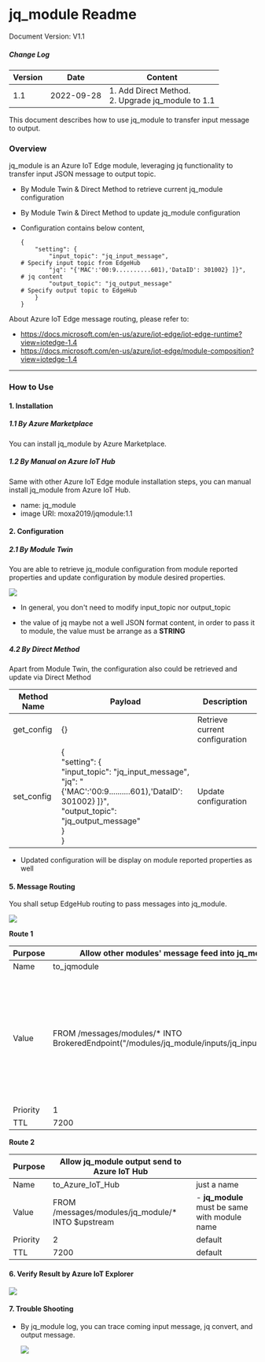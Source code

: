 # jq_module Readme

Document Version: V1.1

##### Change Log

| Version | Date       | Content                                                 |
| ------- | ---------- | ------------------------------------------------------- |
| 1.1     | 2022-09-28 | 1. Add Direct Method. <br />2. Upgrade jq_module to 1.1 |

This document describes how to use jq_module to transfer input message to output.

### Overview

jq_module is an Azure IoT Edge module, leveraging jq functionality to transfer input JSON message to output topic.

- By Module Twin & Direct Method to retrieve current jq_module configuration

- By Module Twin & Direct Method to update jq_module configuration

- Configuration contains below content,

  ```
  {
      "setting": {
          "input_topic": "jq_input_message",                             # Specify input topic from EdgeHub
          "jq": "{'MAC':'00:9..........601),'DataID': 301002} ]}",	   # jq content
          "output_topic": "jq_output_message"                            # Specify output topic to EdgeHub
      }
  }
  ```

About Azure IoT Edge message routing, please refer to:

- https://docs.microsoft.com/en-us/azure/iot-edge/iot-edge-runtime?view=iotedge-1.4
- https://docs.microsoft.com/en-us/azure/iot-edge/module-composition?view=iotedge-1.4

------

### How to Use

#### 1. Installation

##### 1.1 By Azure Marketplace

You can install jq_module by Azure Marketplace.

##### 1.2 By Manual on Azure IoT Hub

Same with other Azure IoT Edge module installation steps, you can manual install jq_module from Azure IoT Hub.

- name: jq_module
- image URI: moxa2019/jqmodule:1.1

#### 2. Configuration

##### 2.1 By Module Twin

You are able to retrieve jq_module configuration from module reported properties and update configuration by module desired properties.

![](https://thingspro.blob.core.windows.net/resource/document/tpe/jqmodule-twin.jpg)

- In general, you don't need to modify input_topic nor output_topic

- the value of jq maybe not a well JSON format content, in order to pass it to module, the value must be arrange as a **STRING**

  

##### 4.2 By Direct Method

Apart from Module Twin, the configuration also could be retrieved and update via Direct Method

| Method Name | Payload                                                      | Description                    |
| ----------- | ------------------------------------------------------------ | ------------------------------ |
| get_config  | {}                                                           | Retrieve current configuration |
| set_config  | {<br/>    "setting": {<br/>        "input_topic": "jq_input_message",                             <br/>        "jq": "{'MAC':'00:9..........601),'DataID': 301002} ]}",	   <br/>        "output_topic": "jq_output_message"                            <br/>    }<br/>} | Update configuration           |

- Updated configuration will be display on module reported properties as well

  

#### 5. Message Routing

You shall setup EdgeHub routing to pass messages into jq_module.

![](https://thingspro.blob.core.windows.net/resource/document/tpe/jqmodule-routing.jpg)

**Route 1**	

| Purpose  | Allow other modules' message feed into jq_module             |                                                              |
| -------- | ------------------------------------------------------------ | ------------------------------------------------------------ |
| Name     | to_jqmodule                                                  | just a name                                                  |
| Value    | FROM /messages/modules/* INTO BrokeredEndpoint("/modules/jq_module/inputs/jq_input_message") | - You can fine tune /modules/* to a specific module name<br />- **jq_module** must be same with module name<br />- **jq_input_message** must be same with "input_topic" key in configuration of jq_module |
| Priority | 1                                                            | default                                                      |
| TTL      | 7200                                                         | default                                                      |

**Route 2**

| Purpose  | Allow jq_module output send to Azure IoT Hub      |                                               |
| -------- | ------------------------------------------------- | --------------------------------------------- |
| Name     | to_Azure_IoT_Hub                                  | just a name                                   |
| Value    | FROM /messages/modules/jq_module/* INTO $upstream | - **jq_module** must be same with module name |
| Priority | 2                                                 | default                                       |
| TTL      | 7200                                              | default                                       |

#### 6. Verify Result by Azure IoT Explorer

![](https://thingspro.blob.core.windows.net/resource/document/tpe/jqmodule-result.jpg)



#### 7. Trouble Shooting

- By jq_module log, you can trace coming input message, jq convert, and output message. 

  ![](https://thingspro.blob.core.windows.net/resource/document/tpe/jqmodule-log.jpg)

​					







